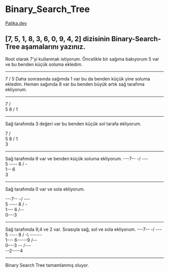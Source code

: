 # Binary_Search_Tree
[Patika.dev](https://www.patika.dev/tr)

##  [7, 5, 1, 8, 3, 6, 0, 9, 4, 2] dizisinin Binary-Search-Tree aşamalarını yazınız.

Root olarak 7'yi kullanmak istiyorum.
Öncelikle bir sağıma bakıyorum 5 var ve bu benden küçük soluma ekledim. 

   

------------

   7
  /
 5
Daha sonrasında sağımda 1 var bu da benden küçük yine soluma ekledim. Hemen sağımda 8 var bu benden büyük artık sağ tarafıma ekliyorum.

------------


7
/  \
5    8
/
1

------------


Sağ tarafımda 3 değeri var bu benden küçük sol tarafa ekliyorum.

7
/  \
5    8
/
1
\
3

------------

Sağ tarafımda 6 var ve benden küçük soluma ekliyorum.
---7--
-/  --- \
5  ----  8
/ -\
1-- 6
\
3

------------


Sağ tarafımda 0 var ve sola ekliyorum.

---7--
-/  --- \
5  ----  8
/ -\
1--- 6
/--\
0---3

------------

Sağ tarafımda  9,4 ve 2 var. Sırasıyla sağ, sol ve sola ekliyorum.
---7--
-/  --- \
5  ----  8
/ -\ ------\
1--- 6-----9
/--\
0---3
--  /---\
  --2----4
  
  

------------

Binary Search Tree tamamlanmış oluyor.
